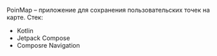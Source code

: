PoinMap – приложение для сохранения пользовательских точек на карте.
Стек:
- Kotlin
- Jetpack Compose
- Composre Navigation
